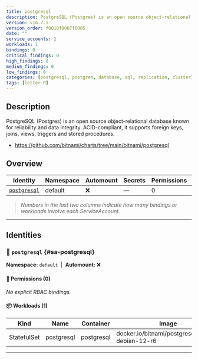 ```yaml
---
title: postgresql
description: PostgreSQL (Postgres) is an open source object-relational database known for reliability and data integrity. ACID-compliant, it supports foreign keys, joins, views, triggers and stored procedures.
version: v16.7.5
version_order: f0010f0007f0005
date: ""
service_accounts: 1
workloads: 1
bindings: 0
critical_findings: 0
high_findings: 0
medium_findings: 0
low_findings: 0
categories: [postgresql, postgres, database, sql, replication, cluster]
tags: [letter-P]
---
```


## Description

PostgreSQL (Postgres) is an open source object-relational database known for reliability and data integrity. ACID-compliant, it supports foreign keys, joins, views, triggers and stored procedures.

- https://github.com/bitnami/charts/tree/main/bitnami/postgresql

## Overview

| Identity                       | Namespace | Automount | Secrets | Permissions | Workloads | Risk |
| ------------------------------ | --------- | --------- | ------- | ----------- | --------- | ---- |
| [`postgresql`](#sa-postgresql) | default   | ❌        | —       | 0           | 1         | —    |

> _Numbers in the last two columns indicate how many bindings or workloads involve each ServiceAccount._

---

## Identities

### 🤖 `postgresql` {#sa-postgresql}

**Namespace:** `default` &nbsp;|&nbsp; **Automount:** ❌

#### 🔑 Permissions (0)

_No explicit RBAC bindings._

#### 📦 Workloads (1)

| Kind        | Name       | Container  | Image                                            |
| ----------- | ---------- | ---------- | ------------------------------------------------ |
| StatefulSet | postgresql | postgresql | docker.io/bitnami/postgresql:17.5.0-debian-12-r6 |

---
